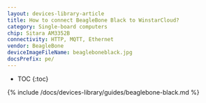 ```yaml
---
layout: devices-library-article
title: How to connect BeagleBone Black to WinstarCloud?
category: Single-board computers
chip: Sitara AM3352B
connectivity: HTTP, MQTT, Ethernet
vendor: BeagleBone
deviceImageFileName: beagleboneblack.jpg
docsPrefix: pe/
---
```


* TOC
{:toc}

{% include /docs/devices-library/guides/beaglebone-black.md %}